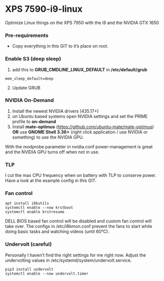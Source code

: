 # XPS 7590-i9-linux
Optimize Linux things on the XPS 7950 with the i9 and the NVIDIA GTX 1650

### Pre-requirements

- Copy everything in this GIT to it’s place on root.

### Enable S3 (deep sleep)

1. add this to **GRUB_CMDLINE_LINUX_DEFAULT** in **/etc/default/grub**

```
mem_sleep_default=deep
```

2. Update GRUB

### NVIDIA On-Demand

1. Install the newest NVIDIA drivers (435.17+)
2. on Ubuntu based systems open NVIDIA settings and set the PRIME profile to **on-demand**
3. Install **mate-optimus** (https://github.com/ubuntu-mate/mate-optimus) **OR** use **GNOME Shell 3.36+** (right click application / use NVIDIA or something) to use the NVIDIA GPU.

With the modprobe parameter in nvidia.conf power-management is great and the NVIDIA GPU turns off when not in use.

### TLP

I cut the max CPU frequency when on battery with TLP to conserve power.
Have a look at the example config in this GIT.

### Fan control

```
apt install i8kutils
systemctl enable --now krstboot
systemctl enable krstresume
```

DELL BIOS based fan control will be disabled and custom fan control will take over. The configs in /etc/i8kmon.conf prevent the fans to start while doing basic tasks and watching videos (until 60°C).

### Undervolt (careful)

Personally I haven’t find the right settings for me right now. Adjust the undervolting values in /etc/systemd/system/undervolt.service.

```
pip3 install undervolt
systemctl enable --now undervolt.timer
```

### 